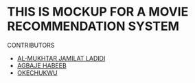 # THIS IS MOCKUP FOR A MOVIE RECOMMENDATION SYSTEM 

CONTRIBUTORS
- [AL-MUKHTAR JAMILAT LADIDI](https://github.com/Didimukhtar)
- [AGBAJE HABEEB]()
- [OKECHUKWU]()